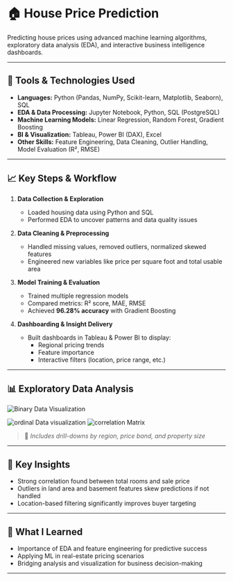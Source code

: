 # 🏠 House Price Prediction

Predicting house prices using advanced machine learning algorithms, exploratory data analysis (EDA), and interactive business intelligence dashboards.

---

## 🔧 Tools & Technologies Used

- **Languages:** Python (Pandas, NumPy, Scikit-learn, Matplotlib, Seaborn), SQL  
- **EDA & Data Processing:** Jupyter Notebook, Python, SQL (PostgreSQL)  
- **Machine Learning Models:** Linear Regression, Random Forest, Gradient Boosting  
- **BI & Visualization:** Tableau, Power BI (DAX), Excel  
- **Other Skills:** Feature Engineering, Data Cleaning, Outlier Handling, Model Evaluation (R², RMSE)

---

## 📈 Key Steps & Workflow

1. **Data Collection & Exploration**
   - Loaded housing data using Python and SQL
   - Performed EDA to uncover patterns and data quality issues

2. **Data Cleaning & Preprocessing**
   - Handled missing values, removed outliers, normalized skewed features
   - Engineered new variables like price per square foot and total usable area

3. **Model Training & Evaluation**
   - Trained multiple regression models
   - Compared metrics: R² score, MAE, RMSE
   - Achieved **96.28% accuracy** with Gradient Boosting

4. **Dashboarding & Insight Delivery**
   - Built dashboards in Tableau & Power BI to display:
     - Regional pricing trends
     - Feature importance
     - Interactive filters (location, price range, etc.)

---

## 📊 Exploratory Data Analysis

![Binary Data Visualization ](![image](https://github.com/user-attachments/assets/c714a40c-8a55-45f9-ab74-744d6fd079b1)
)

![ordinal Data visualization ](https://github.com/user-attachments/assets/b023271f-3e9a-4d12-868f-95b7606a65de)
![correlation Matrix](https://github.com/user-attachments/assets/a1ee6653-2b15-4327-8a93-bc8a2b351b87)


> 📌 *Includes drill-downs by region, price band, and property size*

---

## 🧠 Key Insights

- Strong correlation found between total rooms and sale price  
- Outliers in land area and basement features skew predictions if not handled  
- Location-based filtering significantly improves buyer targeting

---

## 🚀 What I Learned

- Importance of EDA and feature engineering for predictive success  
- Applying ML in real-estate pricing scenarios  
- Bridging analysis and visualization for business decision-making

---



